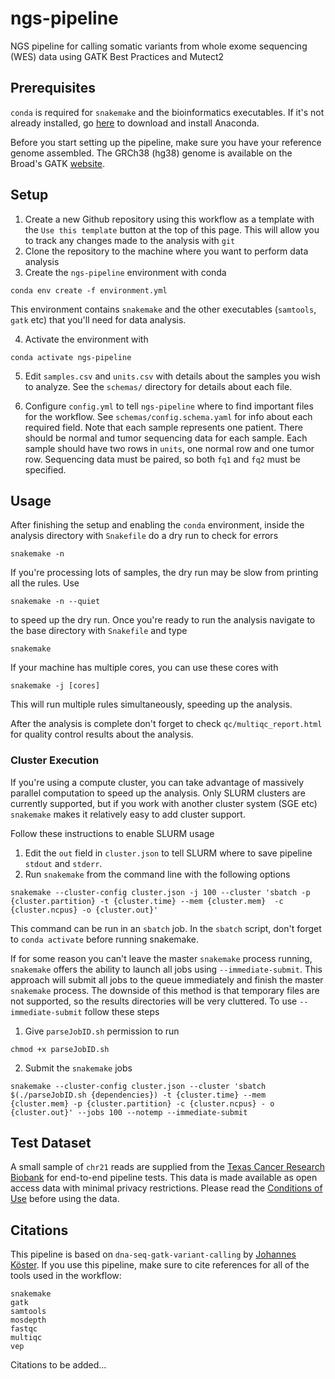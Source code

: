 # ngs-pipeline
NGS pipeline for calling somatic variants from whole exome sequencing (WES) data using GATK Best Practices and Mutect2

## Prerequisites
`conda` is required for `snakemake` and the bioinformatics executables.
If it's not already installed, go [here](https://www.anaconda.com/distribution/) 
to download and install Anaconda.

Before you start setting up the pipeline, make sure you have your reference genome assembled.
The GRCh38 (hg38) genome is available on the Broad's
GATK [website](https://software.broadinstitute.org/gatk/download/bundle).
## Setup

1. Create a new Github repository using this workflow as a template with the `Use this template` button
at the top of this page. This will allow you to track any changes made to the analysis with `git`
2. Clone the repository to the machine where you want to perform data analysis
3. Create the `ngs-pipeline` 
environment with conda
```
conda env create -f environment.yml
```
This environment contains `snakemake` and the other executables (`samtools`, `gatk` etc) that you'll
need for data analysis.

4. Activate the environment with
```
conda activate ngs-pipeline
```

5. Edit `samples.csv` and `units.csv` with details about the samples you wish to analyze.
See the `schemas/` directory for details about each file.

6. Configure `config.yml` to tell `ngs-pipeline` where to find important files for the workflow. See `schemas/config.schema.yaml` for info about each required field. Note that each sample 
represents one patient. There should be normal and tumor sequencing data for each
sample. Each sample should have two rows in `units`, one normal row and one tumor row. Sequencing data must be
paired, so both `fq1` and `fq2` must be specified.


## Usage
After finishing the setup and enabling the `conda` environment, inside the analysis directory with
`Snakefile` do a dry run to check for errors
```
snakemake -n
```
If you're processing lots of samples, the dry run may be slow from printing all the rules. Use
```
snakemake -n --quiet
```
to speed up the dry run.
Once you're ready to run the analysis navigate to the base directory with `Snakefile` and type
```
snakemake
```
If your machine has multiple cores, you can use these cores with
```
snakemake -j [cores]
```
This will run multiple rules simultaneously, speeding up the analysis.

After the analysis is complete don't forget to check `qc/multiqc_report.html` for
quality control results about the analysis.


### Cluster Execution
If you're using a compute cluster, you can take advantage of massively
parallel computation to speed up the analysis. Only SLURM clusters are
currently supported, but if you work with another cluster system (SGE etc)
`snakemake` makes it relatively easy to add cluster support.

Follow these instructions to enable SLURM usage
1. Edit the `out` field in `cluster.json` to tell SLURM where to save pipeline `stdout` and `stderr`.
2. Run `snakemake` from the command line with the following options
```
snakemake --cluster-config cluster.json -j 100 --cluster 'sbatch -p {cluster.partition} -t {cluster.time} --mem {cluster.mem}  -c {cluster.ncpus} -o {cluster.out}'
```
This command can be run in an `sbatch` job.
In the `sbatch` script, don't forget to `conda activate`
before running snakemake.

If for some reason you can't leave the master `snakemake` process running, `snakemake`
offers the ability to launch all jobs using `--immediate-submit`. This
approach will submit all jobs to the queue immediately and finish the master `snakemake`
process. The downside of this method is that temporary files are not supported, so
the results directories will be very cluttered. 
To use `--immediate-submit` follow these steps
1. Give `parseJobID.sh` permission to run
```
chmod +x parseJobID.sh
```
2. Submit the `snakemake` jobs
```
snakemake --cluster-config cluster.json --cluster 'sbatch $(./parseJobID.sh {dependencies}) -t {cluster.time} --mem {cluster.mem} -p {cluster.partition} -c {cluster.ncpus} - o {cluster.out}' --jobs 100 --notemp --immediate-submit
```

## Test Dataset
A small sample of `chr21` reads are supplied from the 
[Texas Cancer Research Biobank](http://txcrb.org/index.html) for
end-to-end pipeline tests. 
This data is made available as open access data with minimal privacy
restrictions. Please read the [Conditions of Use](http://txcrb.org/data.html)
before using the data.

## Citations
This pipeline is based on `dna-seq-gatk-variant-calling` by 
[Johannes Köster](https://github.com/snakemake-workflows/dna-seq-gatk-variant-calling).
If you use this pipeline, make sure to cite references for all of the tools used in the workflow:
```
snakemake
gatk
samtools
mosdepth
fastqc
multiqc
vep
```
Citations to be added...
